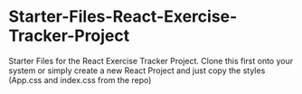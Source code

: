 # Starter-Files-React-Exercise-Tracker-Project
Starter Files for the React Exercise Tracker Project. Clone this first onto your system or simply create a new React Project and just copy the styles (App.css and index.css from the repo)
